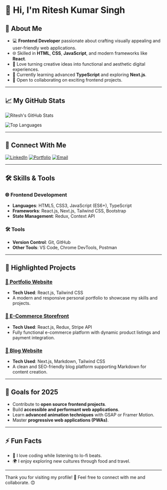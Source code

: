 # 👋 Hi, I'm Ritesh Kumar Singh

## 🌟 About Me
- 💻 **Frontend Developer** passionate about crafting visually appealing and user-friendly web applications.
- 🌐 Skilled in **HTML**, **CSS**, **JavaScript**, and modern frameworks like **React**.
- 🎨 Love turning creative ideas into functional and aesthetic digital experiences.
- 🌱 Currently learning advanced **TypeScript** and exploring **Next.js**.
- 🌟 Open to collaborating on exciting frontend projects.

---

## 📈 My GitHub Stats
![Ritesh's GitHub Stats](https://github-readme-stats.vercel.app/api?username=RiteshSinghCS&show_icons=true&theme=radical)

![Top Languages](https://github-readme-stats.vercel.app/api/top-langs/?username=RiteshSinghCS&layout=compact&theme=radical)

---

## 🔗 Connect With Me
[![LinkedIn](https://img.shields.io/badge/-LinkedIn-0077B5?style=flat&logo=LinkedIn&logoColor=white)](https://www.linkedin.com/in/riteshkumarsinghcs/)
[![Portfolio](https://img.shields.io/badge/-Portfolio-black?style=flat&logo=firefox&logoColor=white)](https://your-portfolio-url)
[![Email](https://img.shields.io/badge/-Email-D14836?style=flat&logo=Gmail&logoColor=white)](mailto:riteshsingh51716@gmail.com)

---

## 🛠️ Skills & Tools
### 🌐 Frontend Development
- **Languages**: HTML5, CSS3, JavaScript (ES6+), TypeScript
- **Frameworks**: React.js, Next.js, Tailwind CSS, Bootstrap
- **State Management**: Redux, Context API

### 🛠️ Tools
- **Version Control**: Git, GitHub
- **Other Tools**: VS Code, Chrome DevTools, Postman

---

## 🌟 Highlighted Projects

### [🎨 Portfolio Website](https://github.com/yourusername/portfolio-website)
- **Tech Used**: React.js, Tailwind CSS
- A modern and responsive personal portfolio to showcase my skills and projects.

### [🛒 E-Commerce Storefront](https://github.com/yourusername/e-commerce-storefront)
- **Tech Used**: React.js, Redux, Stripe API
- Fully functional e-commerce platform with dynamic product listings and payment integration.

### [📑 Blog Website](https://github.com/yourusername/blog-website)
- **Tech Used**: Next.js, Markdown, Tailwind CSS
- A clean and SEO-friendly blog platform supporting Markdown for content creation.

---

## 🎯 Goals for 2025
- Contribute to **open source frontend projects**.
- Build **accessible and performant web applications**.
- Learn **advanced animation techniques** with GSAP or Framer Motion.
- Master **progressive web applications (PWAs)**.

---

## ⚡ Fun Facts
- 🎵 I love coding while listening to lo-fi beats.
- 🌍 I enjoy exploring new cultures through food and travel.

---

Thank you for visiting my profile! 🚀 Feel free to connect with me and collaborate. 😊
